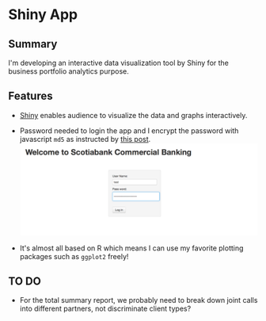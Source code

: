 # Shiny App

## Summary
I'm developing an interactive data visualization tool by Shiny for the business portfolio analytics purpose. 

## Features
- [Shiny](http://shiny.rstudio.com/) enables audience to visualize the data and graphs interactively.
- Password needed to login the app and I encrypt the password with javascript `md5` as instructed by [this post](http://stackoverflow.com/questions/28987622/starting-shiny-app-after-password-input).
![preview welcome page](https://github.com/HongleiXie/shiny-app/blob/master/preview.png)

- It's almost all based on R which means I can use my favorite plotting packages such as `ggplot2` freely!


## TO DO

- For the total summary report, we probably need to break down joint calls into different partners, not discriminate client types?

